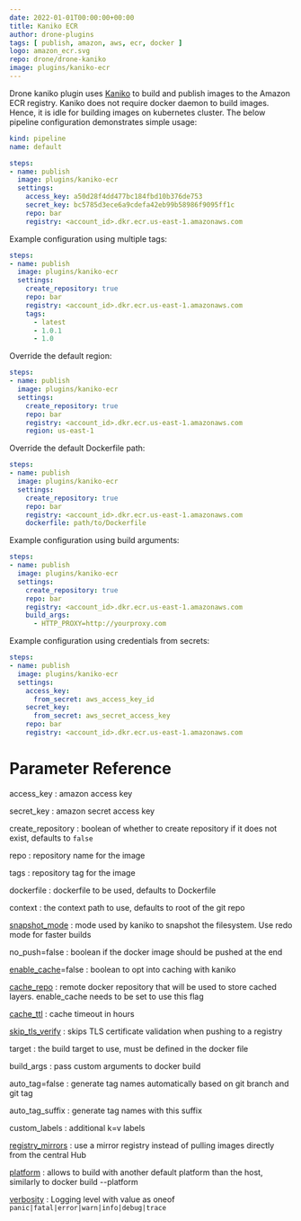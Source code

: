 ```yaml
---
date: 2022-01-01T00:00:00+00:00
title: Kaniko ECR
author: drone-plugins
tags: [ publish, amazon, aws, ecr, docker ]
logo: amazon_ecr.svg
repo: drone/drone-kaniko
image: plugins/kaniko-ecr
---
```


Drone kaniko plugin uses [Kaniko](https://github.com/GoogleContainerTools/kaniko) to build and publish images to the Amazon ECR registry. Kaniko does not require docker daemon to build images. Hence, it is idle for building images on kubernetes cluster. The below pipeline configuration demonstrates simple usage:

```yaml
kind: pipeline
name: default

steps:
- name: publish  
  image: plugins/kaniko-ecr
  settings:
    access_key: a50d28f4dd477bc184fbd10b376de753
    secret_key: bc5785d3ece6a9cdefa42eb99b58986f9095ff1c
    repo: bar
    registry: <account_id>.dkr.ecr.us-east-1.amazonaws.com
```

Example configuration using multiple tags:

```yaml
steps:
- name: publish  
  image: plugins/kaniko-ecr
  settings:
    create_repository: true
    repo: bar
    registry: <account_id>.dkr.ecr.us-east-1.amazonaws.com
    tags:
      - latest
      - 1.0.1
      - 1.0
```

Override the default region:

```yaml
steps:
- name: publish  
  image: plugins/kaniko-ecr
  settings:
    create_repository: true
    repo: bar
    registry: <account_id>.dkr.ecr.us-east-1.amazonaws.com
    region: us-east-1
```

Override the default Dockerfile path:

```yaml
steps:
- name: publish  
  image: plugins/kaniko-ecr
  settings:
    create_repository: true
    repo: bar
    registry: <account_id>.dkr.ecr.us-east-1.amazonaws.com
    dockerfile: path/to/Dockerfile
```

Example configuration using build arguments:

```yaml
steps:
- name: publish  
  image: plugins/kaniko-ecr
  settings:
    create_repository: true
    repo: bar
    registry: <account_id>.dkr.ecr.us-east-1.amazonaws.com
    build_args:
      - HTTP_PROXY=http://yourproxy.com
```

Example configuration using credentials from secrets:

```yaml
steps:
- name: publish  
  image: plugins/kaniko-ecr
  settings:
    access_key:
      from_secret: aws_access_key_id
    secret_key:
      from_secret: aws_secret_access_key
    repo: bar
    registry: <account_id>.dkr.ecr.us-east-1.amazonaws.com
```

# Parameter Reference

access_key
: amazon access key

secret_key
: amazon secret access key

create_repository
: boolean of whether to create repository if it does not exist, defaults to `false`

repo
: repository name for the image

tags
: repository tag for the image

dockerfile
: dockerfile to be used, defaults to Dockerfile

context
: the context path to use, defaults to root of the git repo

[snapshot_mode](https://github.com/GoogleContainerTools/kaniko#--snapshotmode)
: mode used by kaniko to snapshot the filesystem. Use redo mode for faster builds 

no_push=false
: boolean if the docker image should be pushed at the end

[enable_cache](https://github.com/GoogleContainerTools/kaniko#--cache)=false
: boolean to opt into caching with kaniko

[cache_repo](https://github.com/GoogleContainerTools/kaniko#--cache-repo)
: remote docker repository that will be used to store cached layers. enable_cache needs to be set to use this flag

[cache_ttl](https://github.com/GoogleContainerTools/kaniko#--cache-ttl-duration)
: cache timeout in hours

[skip_tls_verify](https://github.com/GoogleContainerTools/kaniko#--skip-tls-verify)
: skips TLS certificate validation when pushing to a registry

target
: the build target to use, must be defined in the docker file

build_args
: pass custom arguments to docker build

auto_tag=false
: generate tag names automatically based on git branch and git tag

auto_tag_suffix
: generate tag names with this suffix

custom_labels
: additional k=v labels

[registry_mirrors](https://github.com/GoogleContainerTools/kaniko#--registry-mirror)
: use a mirror registry instead of pulling images directly from the central Hub

[platform](https://github.com/GoogleContainerTools/kaniko#--customPlatform)
: allows to build with another default platform than the host, similarly to docker build --platform

[verbosity](https://github.com/GoogleContainerTools/kaniko#--verbosity)
: Logging level with value as oneof `panic|fatal|error|warn|info|debug|trace` 